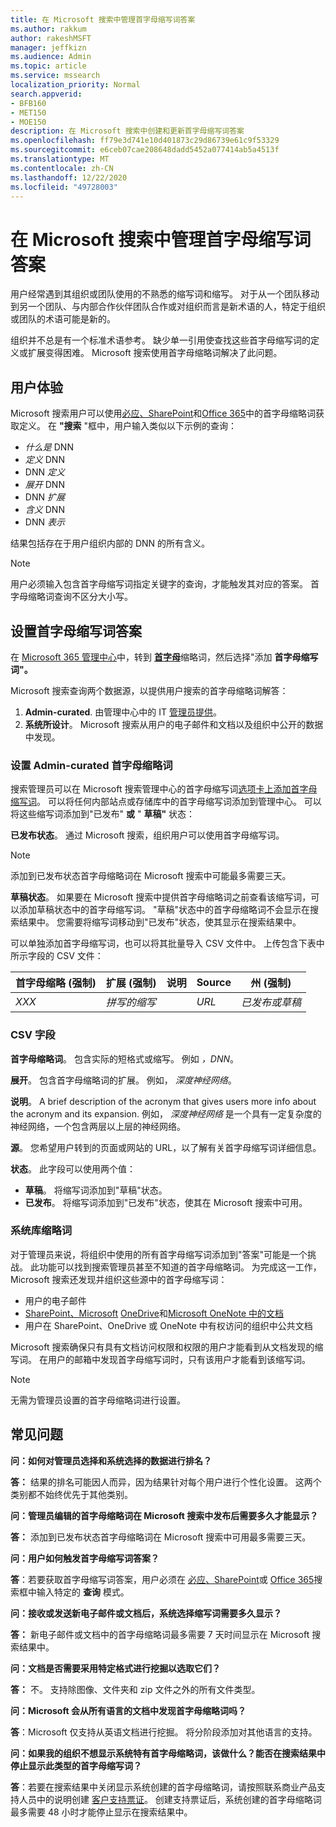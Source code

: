 ```yaml
---
title: 在 Microsoft 搜索中管理首字母缩写词答案
ms.author: rakkum
author: rakeshMSFT
manager: jeffkizn
ms.audience: Admin
ms.topic: article
ms.service: mssearch
localization_priority: Normal
search.appverid:
- BFB160
- MET150
- MOE150
description: 在 Microsoft 搜索中创建和更新首字母缩写词答案
ms.openlocfilehash: ff79e3d741e10d401873c29d86739e61c9f53329
ms.sourcegitcommit: e6ceb07cae208648dadd5452a077414ab5a4513f
ms.translationtype: MT
ms.contentlocale: zh-CN
ms.lasthandoff: 12/22/2020
ms.locfileid: "49728003"
---
```

# <a name="manage-acronyms-answers-in-microsoft-search"></a>在 Microsoft 搜索中管理首字母缩写词答案

用户经常遇到其组织或团队使用的不熟悉的缩写词和缩写。 对于从一个团队移动到另一个团队、与内部合作伙伴团队合作或对组织而言是新术语的人，特定于组织或团队的术语可能是新的。

组织并不总是有一个标准术语参考。 缺少单一引用使查找这些首字母缩写词的定义或扩展变得困难。 Microsoft 搜索使用首字母缩略词解决了此问题。

## <a name="what-users-experience"></a>用户体验

Microsoft 搜索用户可以使用[必应](https://Bing.com)[、SharePoint](https://products.office.com/sharepoint/collaboration)和[Office 365](https://Office.com)中的首字母缩略词获取定义。 在 **"搜索** "框中，用户输入类似以下示例的查询：

- *什么是* DNN
- *定义* DNN
- DNN *定义*
- *展开* DNN
- DNN *扩展*
- *含义* DNN
- DNN *表示*

结果包括存在于用户组织内部的 DNN 的所有含义。

> [!NOTE]
> 用户必须输入包含首字母缩写词指定关键字的查询，才能触发其对应的答案。 首字母缩略词查询不区分大小写。

## <a name="set-up-acronyms-answers"></a>设置首字母缩写词答案

在 [Microsoft 365 管理中心](https://admin.microsoft.com)中，转到 [**首字母**](https://admin.microsoft.com/Adminportal/Home#/MicrosoftSearch/acronyms)缩略词，然后选择"添加 **首字母缩写词"。**

Microsoft 搜索查询两个数据源，以提供用户搜索的首字母缩略词解答：

1. **Admin-curated**. 由管理中心中的 IT [管理员提供](https://admin.microsoft.com/Adminportal/Home#/MicrosoftSearch/acronyms)。
2. **系统所设计**。 Microsoft 搜索从用户的电子邮件和文档以及组织中公开的数据中发现。

### <a name="set-up-admin-curated-acronyms"></a>设置 Admin-curated 首字母缩略词

搜索管理员可以在 Microsoft 搜索管理中心的首字母缩写[](https://admin.microsoft.com/Adminportal/Home#/MicrosoftSearch/acronyms)词[选项卡上添加首字母缩写词](https://admin.microsoft.com/Adminportal/Home#/MicrosoftSearch)。 可以将任何内部站点或存储库中的首字母缩写词添加到管理中心。 可以将这些缩写词添加到"已发布" **或** " **草稿"** 状态：

**已发布状态**。 通过 Microsoft 搜索，组织用户可以使用首字母缩写词。

> [!NOTE]
> 添加到已发布状态首字母缩略词在 Microsoft 搜索中可能最多需要三天。

**草稿状态**。 如果要在 Microsoft 搜索中提供首字母缩略词之前查看该缩写词，可以添加草稿状态中的首字母缩写词。 "草稿"状态中的首字母缩略词不会显示在搜索结果中。 您需要将缩写词移动到"已发布"状态，使其显示在搜索结果中。

可以单独添加首字母缩写词，也可以将其批量导入 CSV 文件中。 上传包含下表中所示字段的 CSV 文件：

| 首字母缩略 (强制)  | 扩展 (强制)  | 说明  | Source | 州 (强制)  |
| --------- | --------- | ---------- | --------- |--------- |
| *XXX* | *拼写的缩写* |  | *URL* | *已发布或草稿* |

### <a name="csv-fields"></a>CSV 字段

**首字母缩略词**。 包含实际的短格式或缩写。 例如 *，DNN*。

**展开**。 包含首字母缩略词的扩展。 例如， *深度神经网络*。

**说明**。 A brief description of the acronym that gives users more info about the acronym and its expansion. 例如， *深度神经网络* 是一个具有一定复杂度的神经网络，一个包含两层以上层的神经网络。

**源**。 您希望用户转到的页面或网站的 URL，以了解有关首字母缩写词详细信息。

**状态**。 此字段可以使用两个值：

- **草稿**。 将缩写词添加到"草稿"状态。
- **已发布**。 将缩写词添加到"已发布"状态，使其在 Microsoft 搜索中可用。

### <a name="system-curated-acronyms"></a>系统库缩略词

对于管理员来说，将组织中使用的所有首字母缩写词添加到"答案"可能是一个挑战。 此功能可以找到搜索管理员甚至不知道的首字母缩略词。 为完成这一工作，Microsoft 搜索还发现并组织这些源中的首字母缩写词：

- 用户的电子邮件
- [SharePoint、Microsoft](https://products.office.com/sharepoint/collaboration) [OneDrive]( https://onedrive.live.com/about/)和[Microsoft OneNote 中的文档](https://www.onenote.com/)
- 用户在 SharePoint、OneDrive 或 OneNote 中有权访问的组织中公共文档

Microsoft 搜索确保只有具有文档访问权限和权限的用户才能看到从文档发现的缩写词。 在用户的邮箱中发现首字母缩写词时，只有该用户才能看到该缩写词。

> [!NOTE]
> 无需为管理员设置的首字母缩略词进行设置。

## <a name="frequently-asked-questions"></a>常见问题

**问：如何对管理员选择和系统选择的数据进行排名？**

**答：** 结果的排名可能因人而异，因为结果针对每个用户进行个性化设置。 这两个类别都不始终优先于其他类别。

**问：管理员编辑的首字母缩略词在 Microsoft 搜索中发布后需要多久才能显示？**

**答：**  添加到已发布状态首字母缩略词在 Microsoft 搜索中可用最多需要三天。

**问：用户如何触发首字母缩写词答案？**

**答**：若要获取首字母缩写词答案，用户必须在 [必应](https://bing.com)[、SharePoint](https://products.office.com/sharepoint/collaboration)或 [Office 365](https://Office.com)搜索框中输入特定的 **查询** 模式。

**问：接收或发送新电子邮件或文档后，系统选择缩写词需要多久显示？**

**答：** 新电子邮件或文档中的首字母缩略词最多需要 7 天时间显示在 Microsoft 搜索结果中。

**问：文档是否需要采用特定格式进行挖掘以选取它们？**

**答：** 不。 支持除图像、文件夹和 zip 文件之外的所有文件类型。

**问：Microsoft 会从所有语言的文档中发现首字母缩略词吗？**

**答**：Microsoft 仅支持从英语文档进行挖掘。 将分阶段添加对其他语言的支持。

**问：如果我的组织不想显示系统特有首字母缩略词，该做什么？能否在搜索结果中停止显示此类型的首字母缩写词？**

**答**：若要在搜索结果中关闭显示系统创建的首字母缩略词，请按照联系商业产品支持人员中的说明创建 [客户支持票证](https://docs.microsoft.com/office365/admin/contact-support-for-business-products?redirectSourcePath=%252f%252farticle%252fContact-Office-365-for-business-support-32a17ca7-6fa0-4870-8a8d-e25ba4ccfd4b&view=o365-worldwide&tabs=online#BKMK_call_support)。
创建支持票证后，系统创建的首字母缩略词最多需要 48 小时才能停止显示在搜索结果中。
